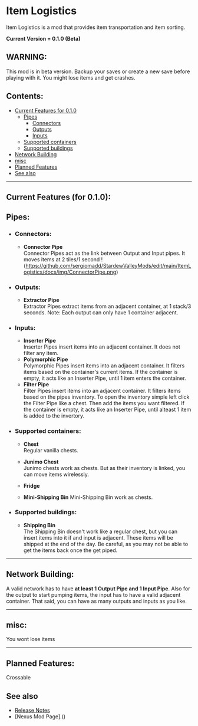 # Item Logistics
Item Logistics is a mod that provides item transportation and item sorting.

**Current Version = 0.1.0 (Beta)**

## WARNING:
This mod is in beta version. Backup your saves or create a new save before playing with it. You might lose items and get crashes.

## Contents:
- [Current Features for 0.1.0](#current-features-for-010)
	- [Pipes](#pipes)
		- [Connectors](#connectors)
		- [Outputs](#outputs)
		- [Inputs](#inputs)
	-  [Supported containers](#supported-containers)
	-  [Supported buildings](#supported-buildings)
-  [Network Building](#network-building)
-  [misc](#misc)
-  [Planned Features](#planned-features)
-  [See also](#see-also)

---

## Current Features (for 0.1.0):

## Pipes:
- ### Connectors:
	- **Connector Pipe**  
Connector Pipes act as the link between Output and Input pipes.
It moves items at 2 tiles/1 second
!(https://github.com/sergiomadd/StardewValleyMods/edit/main/ItemLogistics/docs/img/ConnectorPipe.png)


- ### Outputs:
	- **Extractor Pipe**  
Extractor Pipes extract items from an adjacent container, at 1 stack/3 seconds.
Note: Each output can only have 1 container adjacent. 

- ### Inputs:
	- **Inserter Pipe**  
Inserter Pipes insert items into an adjacent container. It does not filter any item.
	- **Polymorphic Pipe**  
Polymorphic Pipes insert items into an adjacent container. It filters items based on the container's current items. If the container is empty, it acts like an Inserter Pipe, until 1 item enters the container.
	- **Filter Pipe**  
Filter Pipes insert items into an adjacent container. It filters items based on the pipes inventory. To open the inventory simple left click the Filter Pipe like a chest. Then add the items you want filtered. If the container is empty, it acts like an Inserter Pipe, until alteast 1 item is added to the invertory.

- ### Supported containers:
	- **Chest**  
Regular vanilla chests.
	- **Junimo Chest**  
Junimo chests work as chests. But as their inventory is linked, you can move items wirelessly.
	- **Fridge**  

	- **Mini-Shipping Bin**
Mini-Shipping Bin work as chests.

- ### Supported buildings:
	- **Shipping Bin**  
The Shipping Bin doesn't work like a regular chest, but you can insert items into it if and input is adjacent. These items will be shipped at the end of the day. 
Be careful, as you may not be able to get the items back once the get piped.

---

## Network Building:
A valid network has to have **at least 1 Output Pipe and 1 Input Pipe**.
Also for the output to start pumping items, the input has to have a valid adjacent container.
That said, you can have as many outputs and inputs as you like.


---

## misc:
You wont lose items

---

## Planned Features:
Crossable 

## See also
- [Release Notes](https://github.com/sergiomadd/StardewValleyMods/edit/main/ItemLogistics/docs/release-notes.md)
- [Nexus Mod Page].()

